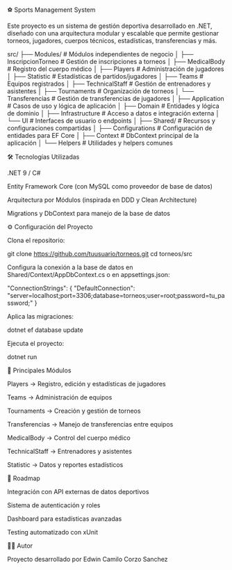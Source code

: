 ⚽ Sports Management System

Este proyecto es un sistema de gestión deportiva desarrollado en .NET, diseñado con una arquitectura modular y escalable que permite gestionar torneos, jugadores, cuerpos técnicos, estadísticas, transferencias y más.

src/
├── Modules/                  # Módulos independientes de negocio
│   ├── InscripcionTorneo     # Gestión de inscripciones a torneos
│   ├── MedicalBody           # Registro del cuerpo médico
│   ├── Players               # Administración de jugadores
│   ├── Statistic             # Estadísticas de partidos/jugadores
│   ├── Teams                 # Equipos registrados
│   ├── TechnicalStaff        # Gestión de entrenadores y asistentes
│   ├── Tournaments           # Organización de torneos
│   └── Transferencias        # Gestión de transferencias de jugadores
│       ├── Application       # Casos de uso y lógica de aplicación
│       ├── Domain            # Entidades y lógica de dominio
│       ├── Infrastructure    # Acceso a datos e integración externa
│       └── UI                # Interfaces de usuario o endpoints
│
├── Shared/                   # Recursos y configuraciones compartidas
│   ├── Configurations        # Configuración de entidades para EF Core
│   ├── Context               # DbContext principal de la aplicación
│   └── Helpers               # Utilidades y helpers comunes


🛠️ Tecnologías Utilizadas

.NET 9 / C#

Entity Framework Core (con MySQL como proveedor de base de datos)

Arquitectura por Módulos (inspirada en DDD y Clean Architecture)

Migrations y DbContext para manejo de la base de datos

⚙️ Configuración del Proyecto

Clona el repositorio:

git clone https://github.com/tuusuario/torneos.git
cd torneos/src


Configura la conexión a la base de datos en Shared/Context/AppDbContext.cs o en appsettings.json:

"ConnectionStrings": {
  "DefaultConnection": "server=localhost;port=3306;database=torneos;user=root;password=tu_password;"
}


Aplica las migraciones:

dotnet ef database update


Ejecuta el proyecto:

dotnet run

📌 Principales Módulos

Players → Registro, edición y estadísticas de jugadores

Teams → Administración de equipos

Tournaments → Creación y gestión de torneos

Transferencias → Manejo de transferencias entre equipos

MedicalBody → Control del cuerpo médico

TechnicalStaff → Entrenadores y asistentes

Statistic → Datos y reportes estadísticos

🚀 Roadmap

 Integración con API externas de datos deportivos

 Sistema de autenticación y roles

 Dashboard para estadísticas avanzadas

 Testing automatizado con xUnit

👨‍💻 Autor

Proyecto desarrollado por Edwin Camilo Corzo Sanchez